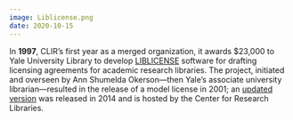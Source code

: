 ```yaml
---
image: Liblicense.png 
date: 2020-10-15
---
```


In **1997**, CLIR’s first year as a merged organization, it awards $23,000 to Yale University Library to develop [LIBLICENSE](https://web.archive.org/web/20210130214829/http://liblicense.crl.edu/) software for drafting licensing agreements for academic research libraries. The project, initiated and overseen by Ann Shumelda Okerson—then Yale’s associate university librarian—resulted in the release of a model license in 2001; an [updated version](https://web.archive.org/web/20210130214829/http://liblicense.crl.edu/licensing-information/model-license/) was released in 2014 and is hosted by the Center for Research Libraries.